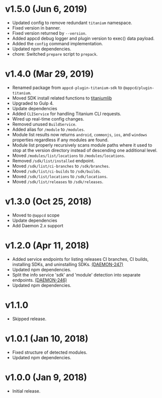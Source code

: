 # v1.5.0 (Jun 6, 2019)

 * Updated config to remove redundant `titanium` namespace.
 * Fixed version in banner.
 * Fixed version returned by `--version`.
 * Added appcd debug logger and plugin version to exec() data payload.
 * Added the `config` command implementation.
 * Updated npm dependencies.
 * chore: Switched `prepare` script to `prepack`.

# v1.4.0 (Mar 29, 2019)

 * Renamed package from `appcd-plugin-titanium-sdk` to `@appcd/plugin-titanium`.
 * Moved SDK install related functions to [titaniumlib](https://www.npmjs.com/package/titaniumlib)
 * Upgraded to Gulp 4.
 * Update dependencies
 * Added `CLIService` for handling Titanium CLI requests.
 * Wired up real-time config changes.
 * Removed unused `BuildService`.
 * Added alias for `/module` to `/modules`.
 * Module list results now returns `android`, `commonjs`, `ios`, and `windows` properties
   regardless if any modules are found.
 * Module list properly recursively scans module paths where it used to stop at the version
   directory instead of descending one additional level.
 * Moved `/modules/list/locations` to `/modules/locations`.
 * Removed `/sdk/list/installed` endpoint.
 * Moved `/sdk/list/ci-branches` to `/sdk/branches`.
 * Moved `/sdk/list/ci-builds` to `/sdk/builds`.
 * Moved `/sdk/list/locations` to `/sdk/locations`.
 * Moved `/sdk/list/releases` to `/sdk/releases`.

# v1.3.0 (Oct 25, 2018)

 * Moved to `@appcd` scope
 * Update dependencies
 * Add Daemon 2.x support

# v1.2.0 (Apr 11, 2018)

 * Added service endpoints for listing releases CI branches, CI builds, installing SDKs, and
   uninstalling SDKs.
   [(DAEMON-247)](https://jira.appcelerator.org/browse/DAEMON-247)
 * Updated npm dependencies.
 * Split the info service 'sdk' and 'module' detection into separate endpoints.
   [(DAEMON-246)](https://jira.appcelerator.org/browse/DAEMON-246)
 * Updated npm dependencies.

# v1.1.0

 * Skipped release.

# v1.0.1 (Jan 10, 2018)

 * Fixed structure of detected modules.
 * Updated npm dependencies.

# v1.0.0 (Jan 9, 2018)

 * Initial release.
